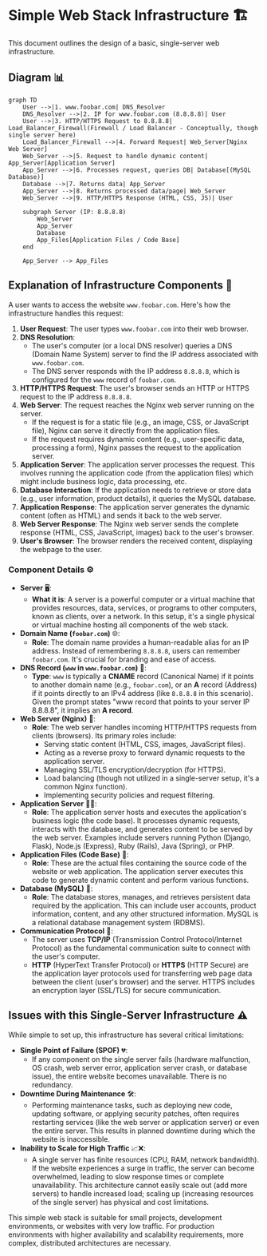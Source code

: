 # Simple Web Stack Infrastructure 🏗️

This document outlines the design of a basic, single-server web infrastructure.

## Diagram 📊

```mermaid
graph TD
    User -->|1. www.foobar.com| DNS_Resolver
    DNS_Resolver -->|2. IP for www.foobar.com (8.8.8.8)| User
    User -->|3. HTTP/HTTPS Request to 8.8.8.8| Load_Balancer_Firewall(Firewall / Load Balancer - Conceptually, though single server here)
    Load_Balancer_Firewall -->|4. Forward Request| Web_Server[Nginx Web Server]
    Web_Server -->|5. Request to handle dynamic content| App_Server[Application Server]
    App_Server -->|6. Processes request, queries DB| Database[(MySQL Database)]
    Database -->|7. Returns data| App_Server
    App_Server -->|8. Returns processed data/page| Web_Server
    Web_Server -->|9. HTTP/HTTPS Response (HTML, CSS, JS)| User

    subgraph Server (IP: 8.8.8.8)
        Web_Server
        App_Server
        Database
        App_Files[Application Files / Code Base]
    end

    App_Server --> App_Files
```

## Explanation of Infrastructure Components 📝

A user wants to access the website `www.foobar.com`. Here's how the infrastructure handles this request:

1.  **User Request**: The user types `www.foobar.com` into their web browser.
2.  **DNS Resolution**:
    *   The user's computer (or a local DNS resolver) queries a DNS (Domain Name System) server to find the IP address associated with `www.foobar.com`.
    *   The DNS server responds with the IP address `8.8.8.8`, which is configured for the `www` record of `foobar.com`.
3.  **HTTP/HTTPS Request**: The user's browser sends an HTTP or HTTPS request to the IP address `8.8.8.8`.
4.  **Web Server**: The request reaches the Nginx web server running on the server.
    *   If the request is for a static file (e.g., an image, CSS, or JavaScript file), Nginx can serve it directly from the application files.
    *   If the request requires dynamic content (e.g., user-specific data, processing a form), Nginx passes the request to the application server.
5.  **Application Server**: The application server processes the request. This involves running the application code (from the application files) which might include business logic, data processing, etc.
6.  **Database Interaction**: If the application needs to retrieve or store data (e.g., user information, product details), it queries the MySQL database.
7.  **Application Response**: The application server generates the dynamic content (often as HTML) and sends it back to the web server.
8.  **Web Server Response**: The Nginx web server sends the complete response (HTML, CSS, JavaScript, images) back to the user's browser.
9.  **User's Browser**: The browser renders the received content, displaying the webpage to the user.

### Component Details ⚙️

*   **Server** 🖥️:
    *   **What it is**: A server is a powerful computer or a virtual machine that provides resources, data, services, or programs to other computers, known as clients, over a network. In this setup, it's a single physical or virtual machine hosting all components of the web stack.
*   **Domain Name (`foobar.com`)** 🌐:
    *   **Role**: The domain name provides a human-readable alias for an IP address. Instead of remembering `8.8.8.8`, users can remember `foobar.com`. It's crucial for branding and ease of access.
*   **DNS Record (`www` in `www.foobar.com`)** 📜:
    *   **Type**: `www` is typically a **CNAME** record (Canonical Name) if it points to another domain name (e.g., `foobar.com`), or an **A** record (Address) if it points directly to an IPv4 address (like `8.8.8.8` in this scenario). Given the prompt states "www record that points to your server IP 8.8.8.8", it implies an **A record**.
*   **Web Server (Nginx)** 💨:
    *   **Role**: The web server handles incoming HTTP/HTTPS requests from clients (browsers). Its primary roles include:
        *   Serving static content (HTML, CSS, images, JavaScript files).
        *   Acting as a reverse proxy to forward dynamic requests to the application server.
        *   Managing SSL/TLS encryption/decryption (for HTTPS).
        *   Load balancing (though not utilized in a single-server setup, it's a common Nginx function).
        *   Implementing security policies and request filtering.
*   **Application Server** 👨‍💻:
    *   **Role**: The application server hosts and executes the application's business logic (the code base). It processes dynamic requests, interacts with the database, and generates content to be served by the web server. Examples include servers running Python (Django, Flask), Node.js (Express), Ruby (Rails), Java (Spring), or PHP.
*   **Application Files (Code Base)** 📁:
    *   **Role**: These are the actual files containing the source code of the website or web application. The application server executes this code to generate dynamic content and perform various functions.
*   **Database (MySQL)** 💾:
    *   **Role**: The database stores, manages, and retrieves persistent data required by the application. This can include user accounts, product information, content, and any other structured information. MySQL is a relational database management system (RDBMS).
*   **Communication Protocol** 📡:
    *   The server uses **TCP/IP** (Transmission Control Protocol/Internet Protocol) as the fundamental communication suite to connect with the user's computer.
    *   **HTTP** (HyperText Transfer Protocol) or **HTTPS** (HTTP Secure) are the application layer protocols used for transferring web page data between the client (user's browser) and the server. HTTPS includes an encryption layer (SSL/TLS) for secure communication.

## Issues with this Single-Server Infrastructure ⚠️

While simple to set up, this infrastructure has several critical limitations:

*   **Single Point of Failure (SPOF)** 💔:
    *   If any component on the single server fails (hardware malfunction, OS crash, web server error, application server crash, or database issue), the entire website becomes unavailable. There is no redundancy.
*   **Downtime During Maintenance** 🛠️:
    *   Performing maintenance tasks, such as deploying new code, updating software, or applying security patches, often requires restarting services (like the web server or application server) or even the entire server. This results in planned downtime during which the website is inaccessible.
*   **Inability to Scale for High Traffic** 📈❌:
    *   A single server has finite resources (CPU, RAM, network bandwidth). If the website experiences a surge in traffic, the server can become overwhelmed, leading to slow response times or complete unavailability. This architecture cannot easily scale out (add more servers) to handle increased load; scaling up (increasing resources of the single server) has physical and cost limitations.

This simple web stack is suitable for small projects, development environments, or websites with very low traffic. For production environments with higher availability and scalability requirements, more complex, distributed architectures are necessary. 